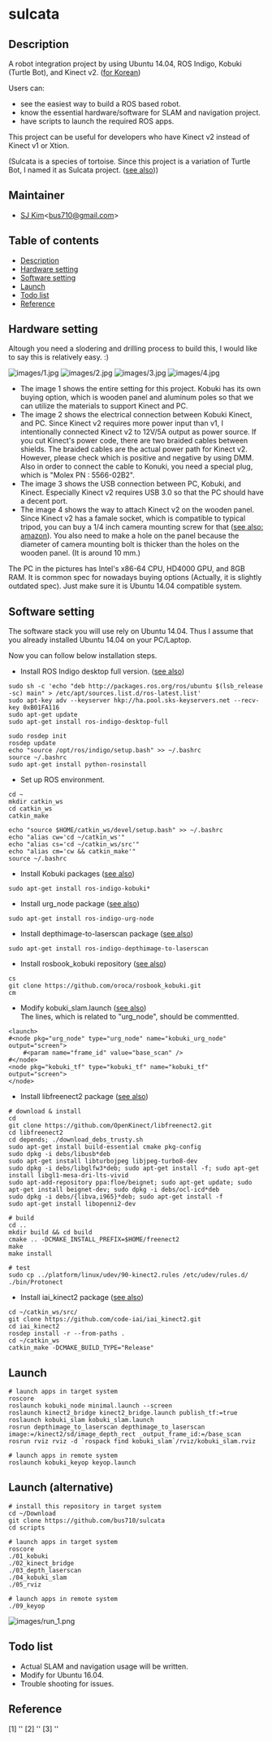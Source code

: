 # sulcata

## Description
A robot integration project by using Ubuntu 14.04, ROS Indigo, Kobuki (Turtle Bot), and Kinect v2. ([for Korean](README_kr.md))

Users can:
- see the easiest way to build a ROS based robot.
- know the essential hardware/software for SLAM and navigation project.
- have scripts to launch the required ROS apps.

This project can be useful for developers who have Kinect v2 instead of Kinect v1 or Xtion. 

(Sulcata is a species of tortoise. Since this project is a variation of Turtle Bot, I named it as Sulcata project. (<a href="https://en.wikipedia.org/wiki/African_spurred_tortoise" target="_blank">see also</a>))

## Maintainer
- [SJ Kim](http://bus710.net)<<bus710@gmail.com>>

## Table of contents
- [Description](#description)
- [Hardware setting](#hardware-setting)
- [Software setting](#software-setting)
- [Launch](#launch)
- [Todo list](#todo-list)
- [Reference](#todo)

## Hardware setting
Altough you need a slodering and drilling process to build this, I would like to say this is relatively easy. :)  

![images/1.jpg](images/1.jpg)
![images/2.jpg](images/2.jpg)
![images/3.jpg](images/3.jpg)
![images/4.jpg](images/4.jpg)    

- The image 1 shows the entire setting for this project. Kobuki has its own buying option, which is wooden panel and aluminum poles so that we can utilize the materials to support Kinect and PC.  
- The image 2 shows the electrical connection between Kobuki Kinect, and PC. Since Kinect v2 requires more power input than v1, I intentionally connected Kinect v2 to 12V/5A output as power source. If you cut Kinect's power code, there are two braided cables between shields. The braided cables are the actual power path for Kinect v2. However, please check which is positive and negative by using DMM. Also in order to connect the cable to Konuki, you need a special plug, which is "Molex PN : 5566-02B2".   
- The image 3 shows the USB connection between PC, Kobuki, and Kinect. Especially Kinect v2 requires USB 3.0 so that the PC should have a decent port.   
- The image 4 shows the way to attach Kinect v2 on the wooden panel. Since Kinect v2 has a famale socket, which is compatible to typical tripod, you can buy a 1/4 inch camera mounting screw for that ([see also: amazon](http://www.amazon.com/Smallrig%C2%AE-Screw-Adapter-Quick-Release/dp/B006GB5MDW)). You also need to make a hole on the panel because the diameter of camera mounting bolt is thicker than the holes on the wooden panel. (It is around 10 mm.)

The PC in the pictures has Intel's x86-64 CPU, HD4000 GPU, and 8GB RAM. It is common spec for nowadays buying options (Actually, it is slightly outdated spec). Just make sure it is Ubuntu 14.04 compatible system.   

## Software setting
The software stack you will use rely on Ubuntu 14.04. Thus I assume that you already installed Ubuntu 14.04 on your PC/Laptop.  

Now you can follow below installation steps.  

- Install ROS Indigo desktop full version. ([see also](http://wiki.ros.org/indigo/Installation/Ubuntu))
```
sudo sh -c 'echo "deb http://packages.ros.org/ros/ubuntu $(lsb_release -sc) main" > /etc/apt/sources.list.d/ros-latest.list'
sudo apt-key adv --keyserver hkp://ha.pool.sks-keyservers.net --recv-key 0xB01FA116
sudo apt-get update
sudo apt-get install ros-indigo-desktop-full

sudo rosdep init
rosdep update
echo "source /opt/ros/indigo/setup.bash" >> ~/.bashrc
source ~/.bashrc
sudo apt-get install python-rosinstall
```

- Set up ROS environment.
```
cd ~
mkdir catkin_ws
cd catkin_ws
catkin_make  

echo "source $HOME/catkin_ws/devel/setup.bash" >> ~/.bashrc
echo "alias cw='cd ~/catkin_ws'"
echo "alias cs='cd ~/catkin_ws/src'"
echo "alias cm='cw && catkin_make'"
source ~/.bashrc
```

- Install Kobuki packages ([see also](http://wiki.ros.org/turtlebot))
```
sudo apt-get install ros-indigo-kobuki* 
```

- Install urg_node package ([see also](http://wiki.ros.org/urg_node))
```
sudo apt-get install ros-indigo-urg-node 
```

- Install depthimage-to-laserscan package ([see also](http://wiki.ros.org/depthimage_to_laserscan))
```
sudo apt-get install ros-indigo-depthimage-to-laserscan
```

- Install rosbook_kobuki repository ([see also](https://github.com/oroca/rosbook_kobuki.git))
```
cs
git clone https://github.com/oroca/rosbook_kobuki.git
cm
```

- Modify kobuki_slam.launch ([see also](http://cafe.naver.com/openrt/11728))  
The lines, which is related to "urg_node", should be commentted.
```
<launch>
#<node pkg="urg_node" type="urg_node" name="kobuki_urg_node" output="screen">
	#<param name="frame_id" value="base_scan" />
#</node>
<node pkg="kobuki_tf" type="kobuki_tf" name="kobuki_tf" output="screen">
</node>
``` 

- Install libfreenect2 package ([see also](https://github.com/OpenKinect/libfreenect2))
```
# download & install
cd
git clone https://github.com/OpenKinect/libfreenect2.git
cd libfreenect2
cd depends; ./download_debs_trusty.sh
sudo apt-get install build-essential cmake pkg-config
sudo dpkg -i debs/libusb*deb
sudo apt-get install libturbojpeg libjpeg-turbo8-dev
sudo dpkg -i debs/libglfw3*deb; sudo apt-get install -f; sudo apt-get install libgl1-mesa-dri-lts-vivid
sudo apt-add-repository ppa:floe/beignet; sudo apt-get update; sudo apt-get install beignet-dev; sudo dpkg -i debs/ocl-icd*deb
sudo dpkg -i debs/{libva,i965}*deb; sudo apt-get install -f
sudo apt-get install libopenni2-dev

# build
cd ..
mkdir build && cd build
cmake .. -DCMAKE_INSTALL_PREFIX=$HOME/freenect2
make
make install

# test
sudo cp ../platform/linux/udev/90-kinect2.rules /etc/udev/rules.d/
./bin/Protonect
```

- Install iai_kinect2 package ([see also](https://github.com/code-iai/iai_kinect2))
```
cd ~/catkin_ws/src/
git clone https://github.com/code-iai/iai_kinect2.git
cd iai_kinect2
rosdep install -r --from-paths .
cd ~/catkin_ws
catkin_make -DCMAKE_BUILD_TYPE="Release"
```

## Launch
```
# launch apps in target system 
roscore
roslaunch kobuki_node minimal.launch --screen
roslaunch kinect2_bridge kinect2_bridge.launch publish_tf:=true
roslaunch kobuki_slam kobuki_slam.launch
rosrun depthimage_to_laserscan depthimage_to_laserscan image:=/kinect2/sd/image_depth_rect _output_frame_id:=/base_scan
rosrun rviz rviz -d `rospack find kobuki_slam`/rviz/kobuki_slam.rviz 

# launch apps in remote system
roslaunch kobuki_keyop keyop.launch
```

## Launch (alternative)
```
# install this repository in target system
cd ~/Download
git clone https://github.com/bus710/sulcata
cd scripts

# launch apps in target system
roscore
./01_kobuki
./02_kinect_bridge
./03_depth_laserscan
./04_kobuki_slam
./05_rviz

# launch apps in remote system
./09_keyop
```

![images/run_1.png](images/run_1.png)

## Todo list
- Actual SLAM and navigation usage will be written.
- Modify for Ubuntu 16.04.
- Trouble shooting for issues.  

## Reference
[1] ''
[2] ''
[3] ''


